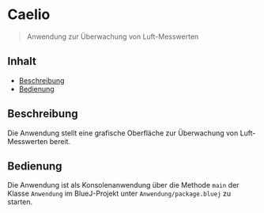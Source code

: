 # Caelio
> Anwendung zur Überwachung von Luft-Messwerten
## Inhalt
* [Beschreibung](#beschreibung)
* [Bedienung](#bedienung)
## Beschreibung
Die Anwendung stellt eine grafische Oberfläche zur Überwachung von Luft-Messwerten bereit.
## Bedienung
Die Anwendung ist als Konsolenanwendung über die Methode `main` der Klasse `Anwendung` im BlueJ-Projekt unter `Anwendung/package.bluej` zu starten.
